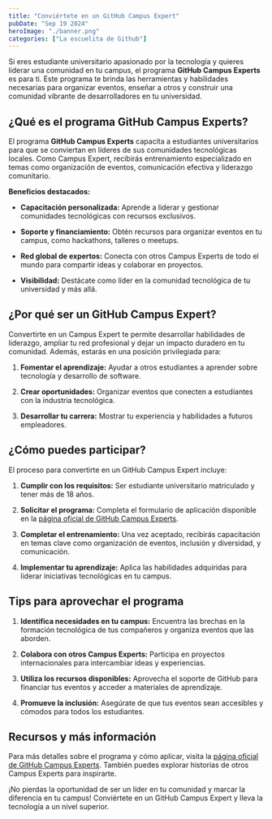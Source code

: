 ```yaml
---
title: "Conviértete en un GitHub Campus Expert"
pubDate: "Sep 19 2024"
heroImage: "./banner.png"
categories: ["La escuelita de Github"]
---
```


Si eres estudiante universitario apasionado por la tecnología y quieres liderar
una comunidad en tu campus, el programa **GitHub Campus Experts** es para ti.
Este programa te brinda las herramientas y habilidades necesarias para organizar
eventos, enseñar a otros y construir una comunidad vibrante de desarrolladores
en tu universidad.

## **¿Qué es el programa GitHub Campus Experts?**

El programa **GitHub Campus Experts** capacita a estudiantes universitarios para
que se conviertan en líderes de sus comunidades tecnológicas locales. Como
Campus Expert, recibirás entrenamiento especializado en temas como organización
de eventos, comunicación efectiva y liderazgo comunitario.

**Beneficios destacados:**

- **Capacitación personalizada:** Aprende a liderar y gestionar comunidades
  tecnológicas con recursos exclusivos.

- **Soporte y financiamiento:** Obtén recursos para organizar eventos en tu
  campus, como hackathons, talleres o meetups.

- **Red global de expertos:** Conecta con otros Campus Experts de todo el mundo
  para compartir ideas y colaborar en proyectos.

- **Visibilidad:** Destácate como líder en la comunidad tecnológica de tu
  universidad y más allá.

## **¿Por qué ser un GitHub Campus Expert?**

Convertirte en un Campus Expert te permite desarrollar habilidades de liderazgo,
ampliar tu red profesional y dejar un impacto duradero en tu comunidad. Además,
estarás en una posición privilegiada para:

1.  **Fomentar el aprendizaje:** Ayudar a otros estudiantes a aprender sobre
    tecnología y desarrollo de software.

2.  **Crear oportunidades:** Organizar eventos que conecten a estudiantes con la
    industria tecnológica.

3.  **Desarrollar tu carrera:** Mostrar tu experiencia y habilidades a futuros
    empleadores.

## **¿Cómo puedes participar?**

El proceso para convertirte en un GitHub Campus Expert incluye:

1.  **Cumplir con los requisitos:** Ser estudiante universitario matriculado y
    tener más de 18 años.

2.  **Solicitar el programa:** Completa el formulario de aplicación disponible
    en la
    [<u>página oficial de GitHub Campus Experts</u>](https://education.github.com/experts).

3.  **Completar el entrenamiento:** Una vez aceptado, recibirás capacitación en
    temas clave como organización de eventos, inclusión y diversidad, y
    comunicación.

4.  **Implementar tu aprendizaje:** Aplica las habilidades adquiridas para
    liderar iniciativas tecnológicas en tu campus.

## **Tips para aprovechar el programa**

1.  **Identifica necesidades en tu campus:** Encuentra las brechas en la
    formación tecnológica de tus compañeros y organiza eventos que las aborden.

2.  **Colabora con otros Campus Experts:** Participa en proyectos
    internacionales para intercambiar ideas y experiencias.

3.  **Utiliza los recursos disponibles:** Aprovecha el soporte de GitHub para
    financiar tus eventos y acceder a materiales de aprendizaje.

4.  **Promueve la inclusión:** Asegúrate de que tus eventos sean accesibles y
    cómodos para todos los estudiantes.

## **Recursos y más información**

Para más detalles sobre el programa y cómo aplicar, visita la
[<u>página oficial de GitHub Campus Experts</u>](https://education.github.com/experts).
También puedes explorar historias de otros Campus Experts para inspirarte.

¡No pierdas la oportunidad de ser un líder en tu comunidad y marcar la
diferencia en tu campus! Conviértete en un GitHub Campus Expert y lleva la
tecnología a un nivel superior.
